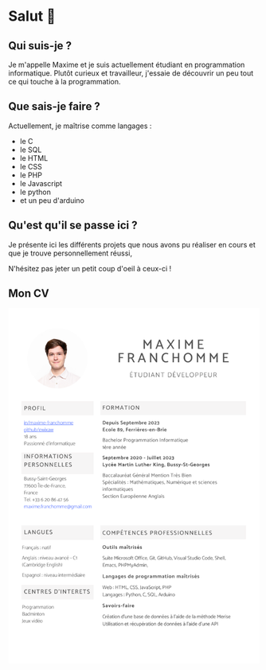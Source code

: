 # Salut 👋


## Qui suis-je ?
Je m'appelle Maxime et je suis actuellement étudiant en programmation informatique.
Plutôt curieux et travailleur, j'essaie de découvrir un peu tout ce qui touche à la programmation.


## Que sais-je faire ?
Actuellement, je maîtrise comme langages :
* le C
* le SQL
* le HTML
* le CSS
* le PHP
* le Javascript
* le python
* et un peu d'arduino


## Qu'est qu'il se passe ici ?
Je présente ici les différents projets que nous avons pu réaliser en cours et que je trouve personnellement réussi,

N'hésitez pas jeter un petit coup d'oeil à ceux-ci !


## Mon CV

![Image de mon CV](/mon_cv.png)
